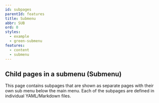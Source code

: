 ```yaml
---
id: subpages
parentId: features
title: Submenu
abbr: SUB
ord: 0
styles:
  - example
  - green-submenu
features:
  - content
  - submenu
---
```

## Child pages in a submenu (Submenu)

This page contains subpages that are shown as separate pages with their own sub menu below the main menu. Each of the subpages are defined in individual YAML/Markdown files.